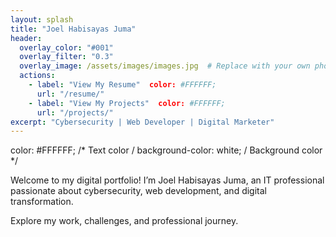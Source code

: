 ```yaml
---
layout: splash
title: "Joel Habisayas Juma"
header:
  overlay_color: "#001"
  overlay_filter: "0.3"
  overlay_image: /assets/images/images.jpg  # Replace with your own photo path
  actions:
    - label: "View My Resume"  color: #FFFFFF; 
      url: "/resume/" 
    - label: "View My Projects"  color: #FFFFFF;  
      url: "/projects/"
excerpt: "Cybersecurity | Web Developer | Digital Marketer"
---
```

color: #FFFFFF; /* Text color / background-color: white; / Background color */

Welcome to my digital portfolio! I’m Joel Habisayas Juma, an IT professional passionate about cybersecurity, web development, and digital transformation.

Explore my work, challenges, and professional journey.
